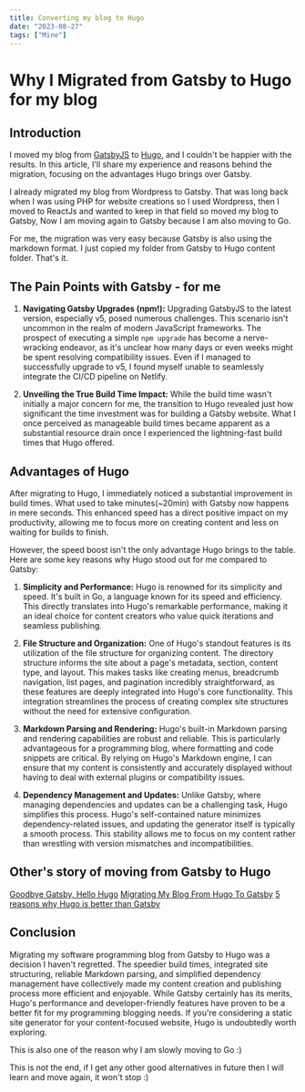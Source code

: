 ```yaml
---
title: Converting my blog to Hugo
date: "2023-08-27"
tags: ["Mine"]
---
```

# Why I Migrated from Gatsby to Hugo for my blog

## Introduction

I moved my blog from [GatsbyJS](https://www.gatsbyjs.com/) to [Hugo](https://gohugo.io/), and I couldn't be happier with the results. In this article, I'll share my experience and reasons behind the migration, focusing on the advantages Hugo brings over Gatsby.

I already migrated my blog from Wordpress to Gatsby. That was long back when I was using PHP for website creations so I used Wordpress, then I moved to ReactJs and wanted to keep in that field so moved my blog to Gatsby, Now I am moving again to Gatsby because I am also moving to Go.

For me, the migration was very easy because Gatsby is also using the markdown format. I just copied my folder from Gatsby to Hugo content folder. That's it.

## The Pain Points with Gatsby - for me

1. **Navigating Gatsby Upgrades (npm!):**
   Upgrading GatsbyJS to the latest version, especially v5, posed numerous challenges. This scenario isn't uncommon in the realm of modern JavaScript frameworks. The prospect of executing a simple `npm upgrade` has become a nerve-wracking endeavor, as it's unclear how many days or even weeks might be spent resolving compatibility issues. Even if I managed to successfully upgrade to v5, I found myself unable to seamlessly integrate the CI/CD pipeline on Netlify.

2. **Unveiling the True Build Time Impact:**
   While the build time wasn't initially a major concern for me, the transition to Hugo revealed just how significant the time investment was for building a Gatsby website. What I once perceived as manageable build times became apparent as a substantial resource drain once I experienced the lightning-fast build times that Hugo offered.


## Advantages of Hugo

After migrating to Hugo, I immediately noticed a substantial improvement in build times. What used to take minutes(~20min) with Gatsby now happens in mere seconds. This enhanced speed has a direct positive impact on my productivity, allowing me to focus more on creating content and less on waiting for builds to finish.

However, the speed boost isn't the only advantage Hugo brings to the table. Here are some key reasons why Hugo stood out for me compared to Gatsby:

1. **Simplicity and Performance:**
   Hugo is renowned for its simplicity and speed. It's built in Go, a language known for its speed and efficiency. This directly translates into Hugo's remarkable performance, making it an ideal choice for content creators who value quick iterations and seamless publishing.

2. **File Structure and Organization:**
   One of Hugo's standout features is its utilization of the file structure for organizing content. The directory structure informs the site about a page's metadata, section, content type, and layout. This makes tasks like creating menus, breadcrumb navigation, list pages, and pagination incredibly straightforward, as these features are deeply integrated into Hugo's core functionality. This integration streamlines the process of creating complex site structures without the need for extensive configuration.

3. **Markdown Parsing and Rendering:**
   Hugo's built-in Markdown parsing and rendering capabilities are robust and reliable. This is particularly advantageous for a programming blog, where formatting and code snippets are critical. By relying on Hugo's Markdown engine, I can ensure that my content is consistently and accurately displayed without having to deal with external plugins or compatibility issues.

4. **Dependency Management and Updates:**
   Unlike Gatsby, where managing dependencies and updates can be a challenging task, Hugo simplifies this process. Hugo's self-contained nature minimizes dependency-related issues, and updating the generator itself is typically a smooth process. This stability allows me to focus on my content rather than wrestling with version mismatches and incompatibilities.

## Other's story of moving from Gatsby to Hugo
[Goodbye Gatsby, Hello Hugo](https://mademistakes.com/notes/goodbye-gatsby-hello-hugo/)
[Migrating My Blog From Hugo To Gatsby](https://www.rahulpnath.com/blog/migrating-blog-from-hugo-to-gatsby/)
[5 reasons why Hugo is better than Gatsby](https://dev.to/rametta/5-reasons-why-hugo-is-better-than-gatsby-269h)

## Conclusion

Migrating my software programming blog from Gatsby to Hugo was a decision I haven't regretted. The speedier build times, integrated site structuring, reliable Markdown parsing, and simplified dependency management have collectively made my content creation and publishing process more efficient and enjoyable. While Gatsby certainly has its merits, Hugo's performance and developer-friendly features have proven to be a better fit for my programming blogging needs. If you're considering a static site generator for your content-focused website, Hugo is undoubtedly worth exploring.

This is also one of the reason why I am slowly moving to Go :)

This is not the end, if I get any other good alternatives in future then I will learn and move again, it won't stop :)